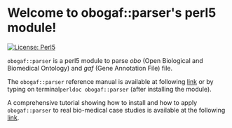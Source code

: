 # Welcome to obogaf::parser's perl5 module! 

[![License: Perl5](https://img.shields.io/badge/License-Perl-0298c3.svg)](https://dev.perl.org/licenses/)

``obogaf::parser`` is a perl5 module to parse *obo* (Open Biological and Biomedical Ontology) and *gaf* (Gene Annotation File) file.

The ``obogaf::parser`` reference manual is available at following [link](https://metacpan.org/pod/obogaf::parser) or by typing on terminal``perldoc obogaf::parser`` (after installing the module).

A comprehensive tutorial showing how to install and how to apply ``obogaf::parser`` to real bio-medical case studies is available at the following [link](https://obogaf-parser.readthedocs.io).
